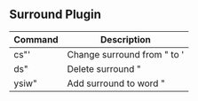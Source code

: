 ## Surround Plugin
Command           | Description
------------------|------------
cs"'              | Change surround from " to '
ds"               | Delete surround "
ysiw"             | Add surround to word "

